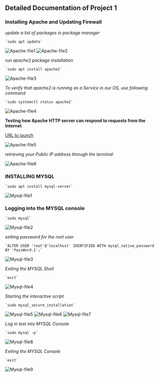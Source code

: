 ## Detailed Documentation of Project 1
### Installing Apache and Updating Firewall

*update a list of packages in package manager*

	`sudo apt update`

![Apache-file1](./Images/Apache-file1.PNG)
![Apache-file2](./Images/Apache-file2.PNG)
    
*run apache2 package installation*

    `sudo apt install apache2`

![Apache-file3](./Images/Apache-file3.PNG)

*To verify that apache2 is running as a Service in our OS, use following command*

    `sudo systemctl status apache2`

![Apache-file4](./Images/Apache-file4.PNG)

    
**Testing how Apache HTTP server can respond to requests from the Internet**

[URL to launch](http://34.207.253.203:80)

![Apache-file5](./Images/Apache-file5.PNG)


*retrieving your Public IP address through the terminal*

![Apache-file6](./Images/Apache-file6.PNG)


### INSTALLING MYSQL

    `sudo apt install mysql-server`

![Mysql-file1](./Images/Mysql-file1.PNG)

 ### Logging into the MYSQL console

    `sudo mysql`

![Mysql-file2](./Images/Mysql-file2.PNG)

*setting password for the root user*

    `ALTER USER 'root'@'localhost' IDENTIFIED WITH mysql_native_password BY 'PassWord.1';`

![Mysql-file3](./Images/Mysql-file3.PNG)


*Exiting the MYSQL Shell*

    `exit`

![Mysql-file4](./Images/Mysql-file4.PNG)


*Starting the interactive script*

    `sudo mysql_secure_installation`

![Mysql-file5](./Images/Mysql-file5.PNG)
![Mysql-file6](./Images/Mysql-file6.PNG)
![Mysql-file7](./Images/Mysql-file7.PNG)


*Log in test into MYSQL Console*

    `sudo mysql -p`

![Mysql-file8](./Images/Mysql-file8.PNG)


*Exiting the MYSQL Console*

    `exit`
    
![Mysql-file9](./Images/Mysql-file9.PNG)